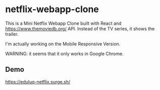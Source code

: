 # netflix-webapp-clone

This is a Mini Netflix Webapp Clone built with React and https://www.themoviedb.org/ API. Instead of the TV series, it shows the trailer.

I'm actually working on the Mobile Responsive Version.

WARNING: it seems that it only works in Google Chrome.

## Demo
https://eduluq-netflix.surge.sh/
